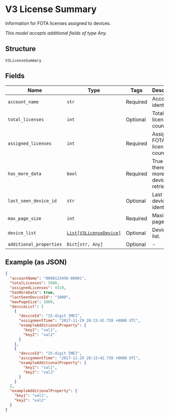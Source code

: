
# V3 License Summary

Information for FOTA licenses assigned to devices.

*This model accepts additional fields of type Any.*

## Structure

`V3LicenseSummary`

## Fields

| Name | Type | Tags | Description |
|  --- | --- | --- | --- |
| `account_name` | `str` | Required | Account identifier. |
| `total_licenses` | `int` | Optional | Total FOTA license count. |
| `assigned_licenses` | `int` | Required | Assigned FOTA license count. |
| `has_more_data` | `bool` | Required | True if there are more devices to retrieve. |
| `last_seen_device_id` | `str` | Optional | Last seen device identifier. |
| `max_page_size` | `int` | Required | Maximum page size. |
| `device_list` | [`List[V3LicenseDevice]`](../../doc/models/v3-license-device.md) | Optional | Device IMEI list. |
| `additional_properties` | `Dict[str, Any]` | Optional | - |

## Example (as JSON)

```json
{
  "accountName": "0000123456-00001",
  "totalLicenses": 5000,
  "assignedLicenses": 4319,
  "hasMoreData": true,
  "lastSeenDeviceId": "1000",
  "maxPageSize": 1000,
  "deviceList": [
    {
      "deviceId": "15-digit IMEI",
      "assignmentTime": "2017-11-29 20:15:42.738 +0000 UTC",
      "exampleAdditionalProperty": {
        "key1": "val1",
        "key2": "val2"
      }
    },
    {
      "deviceId": "15-digit IMEI",
      "assignmentTime": "2017-11-29 20:15:42.738 +0000 UTC",
      "exampleAdditionalProperty": {
        "key1": "val1",
        "key2": "val2"
      }
    }
  ],
  "exampleAdditionalProperty": {
    "key1": "val1",
    "key2": "val2"
  }
}
```

